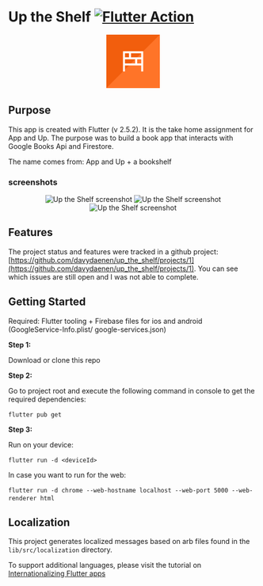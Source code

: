 # Up the Shelf [![Flutter Action](https://github.com/davydaenen/up_the_shelf/actions/workflows/flutter.yml/badge.svg)](https://github.com/davydaenen/up_the_shelf/actions/workflows/flutter.yml)

<p align="center">
  <img src="./docs/uptheshelf-logo.png" alt="Up the Shelf logo"/>
</p>

## Purpose

This app is created with Flutter (v 2.5.2). It is the take home assignment for App and Up. The purpose was to build a book app that interacts with Google Books Api and Firestore.

The name comes from: App and Up + a bookshelf

### screenshots

<p align="center">
  <img style="width:15rem; height: 35rem" src="./docs/screenshot1.png" alt="Up the Shelf screenshot"/>
    <img style="width:15rem; height: 35rem" src="./docs/screenshot2.png" alt="Up the Shelf screenshot"/>
      <img style="width:15rem; height: 35rem" src="./docs/screenshot3.png" alt="Up the Shelf screenshot"/>
</p>

## Features

The project status and features were tracked in a github project: [https://github.com/davydaenen/up_the_shelf/projects/1](https://github.com/davydaenen/up_the_shelf/projects/1). You can see which issues are still open and I was not able to complete.

## Getting Started

Required: Flutter tooling + Firebase files for ios and android (GoogleService-Info.plist/ google-services.json)

**Step 1:**

Download or clone this repo

**Step 2:**

Go to project root and execute the following command in console to get the required dependencies:

```
flutter pub get
```

**Step 3:**

Run on your device:

```
flutter run -d <deviceId>
```

In case you want to run for the web:

```
flutter run -d chrome --web-hostname localhost --web-port 5000 --web-renderer html
```

## Localization

This project generates localized messages based on arb files found in
the `lib/src/localization` directory.

To support additional languages, please visit the tutorial on
[Internationalizing Flutter
apps](https://flutter.dev/docs/development/accessibility-and-localization/internationalization)
